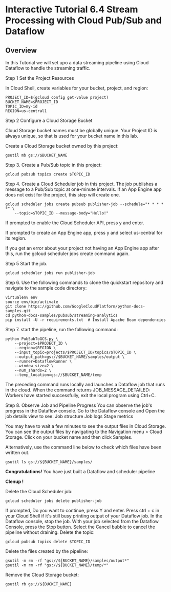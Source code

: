 # Interactive Tutorial 6.4 Stream Processing with Cloud Pub/Sub and Dataflow

## Overview

In this Tutorial we will set upo a data streaming pipeline using Cloud Dataflow to handle the streaming traffic.

Step 1 Set the Project Resources

In Cloud Shell, create variables for your bucket, project, and region:
```
PROJECT_ID=$(gcloud config get-value project)
BUCKET_NAME=$PROJECT_ID
TOPIC_ID=my-id
REGION=us-central1
```

Step 2 Configure a Cloud Storage Bucket

Cloud Storage bucket names must be globally unique. Your Project ID is always unique, so that is used for your bucket name in this lab.

Create a Cloud Storage bucket owned by this project:
```
gsutil mb gs://$BUCKET_NAME
```
 
Step 3. Create a Pub/Sub topic in this project:
```
gcloud pubsub topics create $TOPIC_ID
```

Step 4. Create a Cloud Scheduler job in this project. The job publishes a message to a Pub/Sub topic at one-minute intervals.
If an App Engine app does not exist for the project, this step will create one.
```
gcloud scheduler jobs create pubsub publisher-job --schedule="* * * * *" \
    --topic=$TOPIC_ID --message-body="Hello!"
```

If prompted to enable the Cloud Scheduler API, press y and enter.

If prompted to create an App Engine app, press y and select us-central for its region.

If you get an error about your project not having an App Engine app after this, run the gcloud scheduler jobs create command again.

Step 5 Start the job.
```
gcloud scheduler jobs run publisher-job
```

Step 6. Use the following commands to clone the quickstart repository and navigate to the sample code directory:
```
virtualenv env
source env/bin/activate
git clone https://github.com/GoogleCloudPlatform/python-docs-samples.git
cd python-docs-samples/pubsub/streaming-analytics
pip install -U -r requirements.txt  # Install Apache Beam dependencies
```
Step 7.
start the pipeline, run the following command:
```
python PubSubToGCS.py \
    --project=$PROJECT_ID \
    --region=$REGION \
    --input_topic=projects/$PROJECT_ID/topics/$TOPIC_ID \
    --output_path=gs://$BUCKET_NAME/samples/output \
    --runner=DataflowRunner \
    --window_size=2 \
    --num_shards=2 \
    --temp_location=gs://$BUCKET_NAME/temp

```
 
The preceding command runs locally and launches a Dataflow job that runs in the cloud. When the command returns JOB_MESSAGE_DETAILED: Workers have started successfully, exit the local program using Ctrl+C.

Step 8.
Observe Job and Pipeline Progress
You can observe the job's progress in the Dataflow console.
Go to the Dataflow console and Open the job details view to see:
Job structure
Job logs
Stage metrics
 
You may have to wait a few minutes to see the output files in Cloud Storage. You can see the output files by navigating to the Navigation menu > Cloud Storage. Click on your bucket name and then click Samples.

Alternatively, use the command line below to check which files have been written out.
```
gsutil ls gs://${BUCKET_NAME}/samples/
```


**Congratulations!** You have just built a Dataflow and scheduler pipeline
 
**Clenup !**

Delete the Cloud Scheduler job:
```
gcloud scheduler jobs delete publisher-job
```
If prompted, Do you want to continue, press Y and enter.
Press ctrl + c in your Cloud Shell if it's still busy printing output of your Dataflow job.
In the Dataflow console, stop the job.
With your job selected from the Dataflow Console, press the Stop button. Select the Cancel bubble to cancel the pipeline without draining.
Delete the topic:
```
gcloud pubsub topics delete $TOPIC_ID
```
Delete the files created by the pipeline:
```
gsutil -m rm -rf "gs://${BUCKET_NAME}/samples/output*"
gsutil -m rm -rf "gs://${BUCKET_NAME}/temp/*"
```
Remove the Cloud Storage bucket:
```
gsutil rb gs://${BUCKET_NAME}
```

